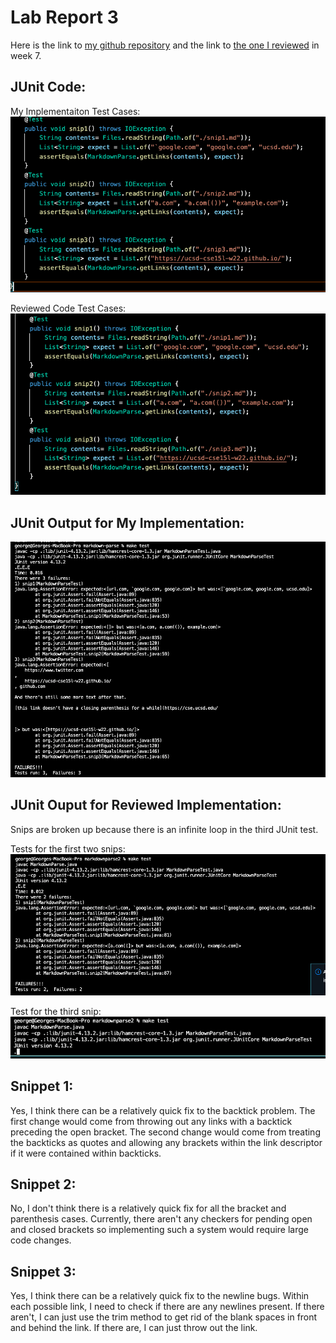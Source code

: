 # Lab Report 3

Here is the link to [my github repository](https://github.com/ghwusd/markdown-parse) 
and the link to [the one I reviewed](https://github.com/samw0627/markdownparse2) in week 7.

## JUnit Code:

My Implementaiton Test Cases:
![Image](JUnitTest.png)

Reviewed Code Test Cases:
![Image](JUnitTest2.png)

## JUnit Output for My Implementation:

![Image](MySnipTest.png)

## JUnit Ouput for Reviewed Implementation:
Snips are broken up because there is an infinite loop in the third JUnit test.

Tests for the first two snips:
![Image](Snip12Test.png)

Test for the third snip:
![Image](Snip3Test.png)
## Snippet 1:

Yes, I think there can be a relatively quick fix to the backtick problem.
The first change would come from throwing out any links with a backtick preceding the open bracket.
The second change would come from treating the backticks as quotes and allowing any brackets within the link descriptor if it were contained within backticks.

## Snippet 2:

No, I don't think there is a relatively quick fix for all the bracket and parenthesis cases.
Currently, there aren't any checkers for pending open and closed brackets so implementing such a system would require large code changes.

## Snippet 3:

Yes, I think there can be a relatively quick fix to the newline bugs.
Within each possible link, I need to check if there are any newlines present.
If there aren't, I can just use the trim method to get rid of the blank spaces in front and behind the link.
If there are, I can just throw out the link.